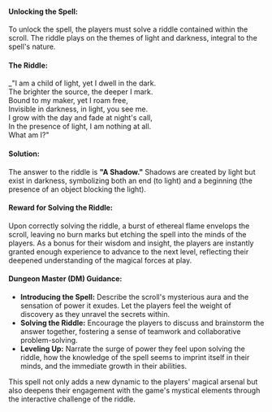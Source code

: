 #### Unlocking the Spell:

To unlock the spell, the players must solve a riddle contained within the scroll. The riddle plays on the themes of light and darkness, integral to the spell's nature.

#### The Riddle:

_"I am a child of light, yet I dwell in the dark.  
The brighter the source, the deeper I mark.  
Bound to my maker, yet I roam free,  
Invisible in darkness, in light, you see me.  
I grow with the day and fade at night's call,  
In the presence of light, I am nothing at all.  
What am I?"

#### Solution:

The answer to the riddle is **"A Shadow."** Shadows are created by light but exist in darkness, symbolizing both an end (to light) and a beginning (the presence of an object blocking the light).

#### Reward for Solving the Riddle:

Upon correctly solving the riddle, a burst of ethereal flame envelops the scroll, leaving no burn marks but etching the spell into the minds of the players. As a bonus for their wisdom and insight, the players are instantly granted enough experience to advance to the next level, reflecting their deepened understanding of the magical forces at play.

#### Dungeon Master (DM) Guidance:

- **Introducing the Spell:** Describe the scroll's mysterious aura and the sensation of power it exudes. Let the players feel the weight of discovery as they unravel the secrets within.
- **Solving the Riddle:** Encourage the players to discuss and brainstorm the answer together, fostering a sense of teamwork and collaborative problem-solving.
- **Leveling Up:** Narrate the surge of power they feel upon solving the riddle, how the knowledge of the spell seems to imprint itself in their minds, and the immediate growth in their abilities.

This spell not only adds a new dynamic to the players' magical arsenal but also deepens their engagement with the game's mystical elements through the interactive challenge of the riddle.